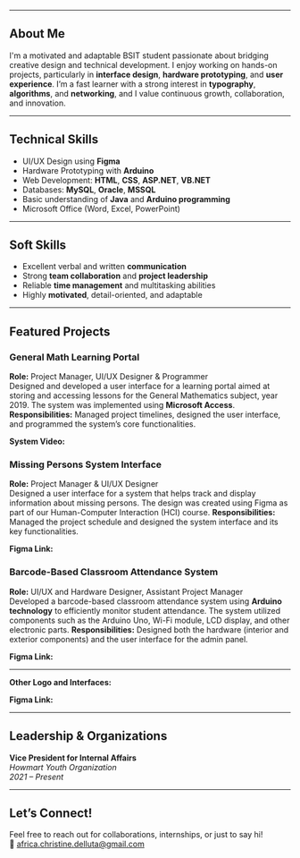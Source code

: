 
---

## About Me

I'm a motivated and adaptable BSIT student passionate about bridging creative design and technical development. I enjoy working on hands-on projects, particularly in **interface design**, **hardware prototyping**, and **user experience**. I’m a fast learner with a strong interest in **typography**, **algorithms**, and **networking**, and I value continuous growth, collaboration, and innovation.

---

## Technical Skills

- UI/UX Design using **Figma**
- Hardware Prototyping with **Arduino**
- Web Development: **HTML**, **CSS**, **ASP.NET**, **VB.NET**
- Databases: **MySQL**, **Oracle**, **MSSQL**
- Basic understanding of **Java** and **Arduino programming**
- Microsoft Office (Word, Excel, PowerPoint)

---

## Soft Skills

- Excellent verbal and written **communication**
- Strong **team collaboration** and **project leadership**
- Reliable **time management** and multitasking abilities
- Highly **motivated**, detail-oriented, and adaptable

---

## Featured Projects

### General Math Learning Portal
**Role:** Project Manager, UI/UX Designer & Programmer  
Designed and developed a user interface for a learning portal aimed at storing and accessing lessons for the General Mathematics subject, year 2019. The system was implemented using **Microsoft Access**.   
**Responsibilities:** Managed project timelines, designed the user interface, and programmed the system’s core functionalities.  

**System Video:**

### Missing Persons System Interface  
**Role:** Project Manager & UI/UX Designer  
Designed a user interface for a system that helps track and display information about missing persons. The design was created using Figma as part of our Human-Computer Interaction (HCI) course.
**Responsibilities:** Managed the project schedule and designed the system interface and its key 
functionalities. 

**Figma Link:**

### Barcode-Based Classroom Attendance System  
**Role:** UI/UX and Hardware Designer, Assistant Project Manager  
Developed a barcode-based classroom attendance system using **Arduino technology** to efficiently monitor student attendance. The system utilized components such as the Arduino Uno, Wi-Fi module, LCD display, and other electronic parts. 
**Responsibilities:** Designed both the hardware (interior and exterior components) and the user 
interface for the admin panel. 

**Figma Link:**

---

**Other Logo and Interfaces:**

**Figma Link:**

---

## Leadership & Organizations

**Vice President for Internal Affairs**  
*Howmart Youth Organization*  
*2021 – Present*

---

## Let’s Connect!

Feel free to reach out for collaborations, internships, or just to say hi!  
📩 africa.christine.delluta@gmail.com


